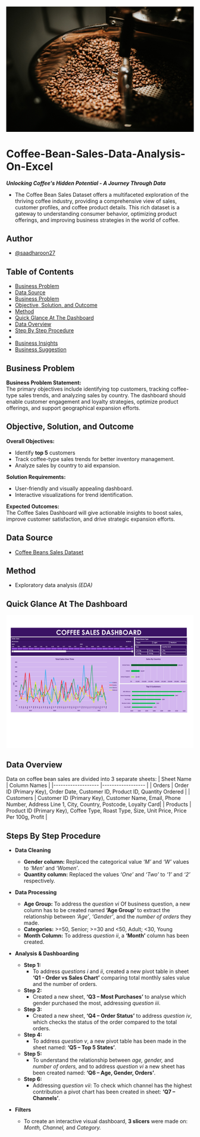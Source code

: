 ![banner](Assets/Banner.jpg)

# Coffee-Bean-Sales-Data-Analysis-On-Excel
_**Unlocking Coffee's Hidden Potential - A Journey Through Data**_
- The Coffee Bean Sales Dataset offers a multifaceted exploration of the thriving coffee industry, providing a comprehensive view of sales, customer profiles, and coffee product details. This rich dataset is a gateway to understanding consumer behavior, optimizing product offerings, and improving business strategies in the world of coffee.

## Author
- [@saadharoon27](https://github.com/saadharoon27)

## Table of Contents
- [Business Problem](#business-problem)
- [Data Source](#data-source)
- [Business Problem](#business-problem)
- [Objective, Solution, and Outcome](#objective-solution-and-outcome)
- [Method](#method)
- [Quick Glance At The Dashboard](#quick-glance-at-the-dashboard)
- [Data Overview](#data-overview)
- [Step By Step Procedure](#step-by-step-procedure)
- 
- [Business Insights](#business-insights)
- [Business Suggestion](#business-suggestion)

## Business Problem
**Business Problem Statement:** <br>
The primary objectives include identifying top customers, tracking coffee-type sales trends, and analyzing sales by country. The dashboard should enable customer engagement and loyalty strategies, optimize product offerings, and support geographical expansion efforts.

## Objective, Solution, and Outcome
**Overall Objectives:** <br>
- Identify **top 5** customers
- Track coffee-type sales trends for better inventory management.
- Analyze sales by country to aid expansion.

**Solution Requirements:** <br>
- User-friendly and visually appealing dashboard.
- Interactive visualizations for trend identification.

**Expected Outcomes:** <br>
The Coffee Sales Dashboard will give actionable insights to boost sales, improve customer satisfaction, and drive strategic expansion efforts.

## Data Source
- [Coffee Beans Sales Dataset](https://www.kaggle.com/datasets/saadharoon27/coffee-bean-sales-raw-dataset)

## Method
- Exploratory data analysis _(EDA)_

## Quick Glance At The Dashboard
![dashboard](Assets/Glance.png)

## Data Overview
Data on coffee bean sales are divided into 3 separate sheets:
| Sheet Name     	            | Column Names    	|
|-------------------	        |------------------	|
| Orders     	                | Order ID (Primary Key), Order Date, Customer ID, Product ID, Quantity Ordered                                              |
| Customers    	              | Customer ID (Primary Key), Customer Name, Email, Phone Number, Address Line 1, City, Country, Postcode, Loyalty Card|
| Products               	    | Product ID (Primary Key), Coffee Type, Roast Type, Size, Unit Price, Price Per 100g, Profit 	                             |

## Steps By Step Procedure

- **Data Cleaning**
  - **Gender column:** Replaced the categorical value _‘M’_ and _‘W’_ values to _‘Men’_ and _‘Women’_.
  - **Quantity column:** Replaced the values _‘One’_ and _‘Two’_ to _‘1’_ and _‘2’_ respectively.

- **Data Processing**
  - **Age Group:** To address the *question vi* Of business question, a new column has to be created named **‘Age Group’** to extract the relationship between _‘Age’_, _‘Gender’_, and the _number of orders_ they made. 
  - **Categories:** >=50, Senior; >=30 and <50, Adult; <30, Young
  - **Month Column:** To address *question ii*, a **‘Month’** column has been created.

- **Analysis & Dashboarding**
  - **Step 1:**
    - To address _questions i_ and _ii_, created a new pivot table in sheet **‘Q1 - Order vs Sales Chart’** comparing total monthly sales value and the number of orders.
  - **Step 2:**
    - Created a new sheet, **‘Q3 – Most Purchases’** to analyse which gender purchased the most, addressing _question iii_.
  - **Step 3:**
    - Created a new sheet, **‘Q4 – Order Status’** to address _question iv_, which checks the status of the order compared to the total orders.
  - **Step 4:**
    - To address _question v_, a new pivot table has been made in the sheet named: **‘Q5 – Top 5 States’**.
  - **Step 5:**
    - To understand the relationship between _age, gender,_ and _number of orders,_ and to address _question vi_ a new sheet has been created named: **‘Q6 – Age, Gender, Orders’**.
  - **Step 6:**
    - Addressing _question vii_: To check which channel has the highest contribution a pivot chart has been created in sheet: **‘Q7 – Channels’**.

- **Filters**
  - To create an interactive visual dashboard, **3 slicers** were made on: *Month, Channel,* and *Category.*
